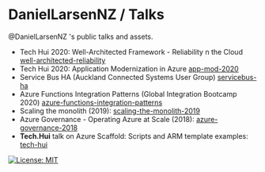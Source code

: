 # DanielLarsenNZ / Talks

@DanielLarsenNZ 's public talks and assets.

* Tech Hui 2020: Well-Architected Framework - Reliability n the Cloud [well-architected-reliability](./well-architected-reliability)
* Tech Hui 2020: Application Modernization in Azure [app-mod-2020](./app-mod-2020)
* Service Bus HA (Auckland Connected Systems User Group) [servicebus-ha](./servicebus-ha)
* Azure Functions Integration Patterns (Global Integration Bootcamp 2020) [azure-functions-integration-patterns](/azure-functions-integration-patterns)
* Scaling the monolith (2019): [scaling-the-monolith-2019](/scaling-the-monolith-2019)
* Azure Governance - Operating Azure at Scale (2018): [azure-governance-2018](/azure-governance-2018)
* **Tech.Hui** talk on Azure Scaffold: Scripts and ARM template examples: [tech-hui](/tech-hui)

[![License: MIT](https://img.shields.io/badge/License-MIT-yellow.svg)](/LICENSE)
